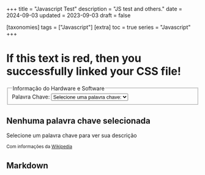 +++
title = "Javascript Test"
description = "JS test and others."
date = 2024-09-03
updated = 2023-09-03
draft = false

[taxonomies]
tags = ["Javascript"]
[extra]
toc = true
series = "Javascript"
+++

<!DOCTYPE html>
<html lang='en'>
  <head>
    <meta charset='UTF-8'/>
    <title>Linking to CSS and JavaScript</title>
    <link rel='stylesheet' href='style.css'>
  </head>
  <body>
        <h1>If this text is red, then you successfully linked your CSS file!</h1>


<!-- Utilizaremos este formulário para selecionar um planeta -->
<fieldset>
  <legend>Informação do Hardware e Software</legend>
  <label for="planetasSelect">Palavra Chave:</label>

  <!--
    O atributo aria-controls aponta para o ID do elemento da página este formulário controla
  -->
  <select id="planetasSelect" aria-controls="planetaInformacoes">
    <option value="">Selecione uma palavra chave:</option>
    <option value="rust">Rust</option>
    <option value="lua">Lua</option>
    <option value="html5">HTML5</option>
    <option value="css">CSS</option>
    <option value="javascript">JavaScript</option>
    <option value="markdown">Markdown</option>
  </select>
</fieldset>

<!--
  O atributo role="region" define que a div a seguir é um ponto de destaque na
  página, facilitando o acesso à região através do teclado.

  Observe que o ID da div a seguir é o mesmo definido no atributo aria-controls
  do select acima.

  Definimos o aria-live como igual a polite. Desse modo, os leitores de
  tela não interromperam a leitura da página quando o conteúdo dessa div for alterado.

  Por fim, definimos o aria-busy para informar aos leitores de tela ou outras
  tecnologias assistivas quando a região está aguardando um novo conteúdo.
-->
<div role="region" id="planetaInformacoes" aria-live="polite" aria-busy="false">
  <h2 id="planetaNome">Nenhuma palavra chave selecionada</h2>
  <p id="planetaDescricao">Selecione um palavra chave para ver sua descrição</p>
</div>

<p>
  <small>
    Com informações da
    <a href="https://en.wikipedia.org/wiki/Solar_System#Inner_Solar_System">Wikipedia</a>
  </small>
</p>
  </body>
    <script src='data.json'></script>
    <script src='script.js'></script>
</html>

## Markdown
